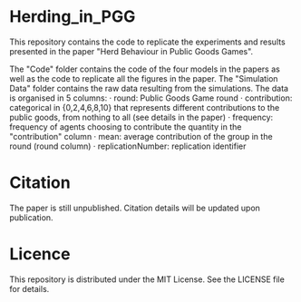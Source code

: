 # Herding_in_PGG
This repository contains the code to replicate the experiments and results presented in the paper "Herd Behaviour in Public Goods Games". 

The "Code" folder contains the code of the four models in the papers as well as the code to replicate all the figures in the paper.
The "Simulation Data" folder contains the raw data resulting from the simulations. The data is organised in 5 columns:
  · round: Public Goods Game round 
  · contribution: categorical in {0,2,4,6,8,10} that represents different contributions to the public goods, from nothing to all (see details in the paper)
  · frequency: frequency of agents choosing to contribute the quantity in the "contribution" column
  · mean: average contribution of the group in the round (round column)
  · replicationNumber: replication identifier


# Citation
The paper is still unpublished. Citation details will be updated upon publication.

# Licence
This repository is distributed under the MIT License. See the LICENSE file for details.
